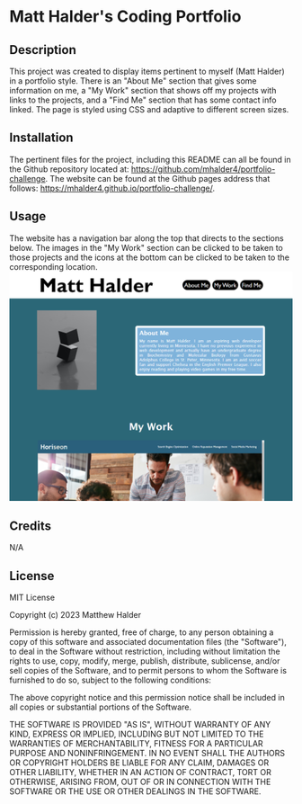 # Matt Halder's Coding Portfolio

## Description

This project was created to display items pertinent to myself (Matt Halder) in a portfolio style. There is an "About Me" section that gives some information on me, a "My Work" section that shows off my projects with links to the projects, and a "Find Me" section that has some contact info linked. The page is styled using CSS and adaptive to different screen sizes.

## Installation

The pertinent files for the project, including this README can all be found in the Github repository located at: https://github.com/mhalder4/portfolio-challenge. The website can be found at the Github pages address that follows: https://mhalder4.github.io/portfolio-challenge/.
## Usage

The website has a navigation bar along the top that directs to the sections below. The images in the "My Work" section can be clicked to be taken to those projects and the icons at the bottom can be clicked to be taken to the corresponding location.
    ![A screenshot of the completed webpage.](./assets/images/my_portfolio_screenshot.png)

## Credits

N/A

## License

MIT License

Copyright (c) 2023 Matthew Halder

Permission is hereby granted, free of charge, to any person obtaining a copy
of this software and associated documentation files (the "Software"), to deal
in the Software without restriction, including without limitation the rights
to use, copy, modify, merge, publish, distribute, sublicense, and/or sell
copies of the Software, and to permit persons to whom the Software is
furnished to do so, subject to the following conditions:

The above copyright notice and this permission notice shall be included in all
copies or substantial portions of the Software.

THE SOFTWARE IS PROVIDED "AS IS", WITHOUT WARRANTY OF ANY KIND, EXPRESS OR
IMPLIED, INCLUDING BUT NOT LIMITED TO THE WARRANTIES OF MERCHANTABILITY,
FITNESS FOR A PARTICULAR PURPOSE AND NONINFRINGEMENT. IN NO EVENT SHALL THE
AUTHORS OR COPYRIGHT HOLDERS BE LIABLE FOR ANY CLAIM, DAMAGES OR OTHER
LIABILITY, WHETHER IN AN ACTION OF CONTRACT, TORT OR OTHERWISE, ARISING FROM,
OUT OF OR IN CONNECTION WITH THE SOFTWARE OR THE USE OR OTHER DEALINGS IN THE
SOFTWARE.